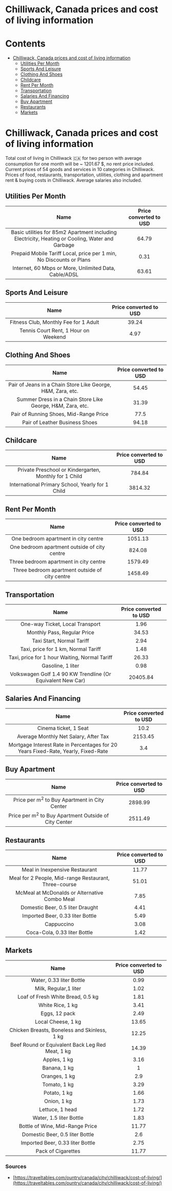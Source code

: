 
Chilliwack, Canada prices and cost of living information
========================================================

Contents
========

* [Chilliwack, Canada prices and cost of living information](#chilliwack-canada-prices-and-cost-of-living-information)
	* [Utilities Per Month](#utilities-per-month)
	* [Sports And Leisure](#sports-and-leisure)
	* [Clothing And Shoes](#clothing-and-shoes)
	* [Childcare](#childcare)
	* [Rent Per Month](#rent-per-month)
	* [Transportation](#transportation)
	* [Salaries And Financing](#salaries-and-financing)
	* [Buy Apartment](#buy-apartment)
	* [Restaurants](#restaurants)
	* [Markets](#markets)

# Chilliwack, Canada prices and cost of living information


Total cost of living in Chilliwack 🇨🇦 for two person with average consumption for one month will be ~ 1201.67 $, no rent
 price included. Current prices of 54 goods and services in 10 categories  in Chilliwack. Prices of food, restaurants, 
transportation, utilities, clothing and apartment rent & buying costs in Chilliwack. Average salaries also included.
## Utilities Per Month
  

|Name|Price converted to USD|
| :---: | :---: |
|Basic utilities for 85m2 Apartment including Electricity, Heating or Cooling, Water and Garbage|64.79|
|Prepaid Mobile Tariff Local, price per 1 min, No Discounts or Plans|0.31|
|Internet, 60 Mbps or More, Unlimited Data, Cable/ADSL|63.61|
  

## Sports And Leisure
  

|Name|Price converted to USD|
| :---: | :---: |
|Fitness Club, Monthly Fee for 1 Adult|39.24|
|Tennis Court Rent, 1 Hour on Weekend|4.97|
  

## Clothing And Shoes
  

|Name|Price converted to USD|
| :---: | :---: |
|Pair of Jeans in a Chain Store Like George, H&M, Zara, etc.|54.45|
|Summer Dress in a Chain Store Like George, H&M, Zara, etc.|31.39|
|Pair of Running Shoes, Mid-Range Price|77.5|
|Pair of Leather Business Shoes|94.18|
  

## Childcare
  

|Name|Price converted to USD|
| :---: | :---: |
|Private Preschool or Kindergarten, Monthly for 1 Child|784.84|
|International Primary School, Yearly for 1 Child|3814.32|
  

## Rent Per Month
  

|Name|Price converted to USD|
| :---: | :---: |
|One bedroom apartment in city centre|1051.13|
|One bedroom apartment outside of city centre|824.08|
|Three bedroom apartment in city centre|1579.49|
|Three bedroom apartment outside of city centre|1458.49|
  

## Transportation
  

|Name|Price converted to USD|
| :---: | :---: |
|One-way Ticket, Local Transport|1.96|
|Monthly Pass, Regular Price|34.53|
|Taxi Start, Normal Tariff|2.94|
|Taxi, price for 1 km, Normal Tariff|1.48|
|Taxi, price for 1 hour Waiting, Normal Tariff|26.33|
|Gasoline, 1 liter|0.98|
|Volkswagen Golf 1.4 90 KW Trendline (Or Equivalent New Car)|20405.84|
  

## Salaries And Financing
  

|Name|Price converted to USD|
| :---: | :---: |
|Cinema ticket, 1 Seat|10.2|
|Average Monthly Net Salary, After Tax|2153.45|
|Mortgage Interest Rate in Percentages for 20 Years Fixed-Rate, Yearly, Fixed-Rate|3.4|
  

## Buy Apartment
  

|Name|Price converted to USD|
| :---: | :---: |
|Price per m<sup>2</sup> to Buy Apartment in City Center|2898.99|
|Price per m<sup>2</sup> to Buy Apartment Outside of City Center|2511.49|
  

## Restaurants
  

|Name|Price converted to USD|
| :---: | :---: |
|Meal in Inexpensive Restaurant|11.77|
|Meal for 2 People, Mid-range Restaurant, Three-course|51.01|
|McMeal at McDonalds or Alternative Combo Meal|7.85|
|Domestic Beer, 0.5 liter Draught|4.41|
|Imported Beer, 0.33 liter Bottle|5.49|
|Cappuccino|3.08|
|Coca-Cola, 0.33 liter Bottle|1.42|
  

## Markets
  

|Name|Price converted to USD|
| :---: | :---: |
|Water, 0.33 liter Bottle|0.99|
|Milk, Regular,1 liter|1.02|
|Loaf of Fresh White Bread, 0.5 kg|1.81|
|White Rice, 1 kg|3.41|
|Eggs, 12 pack|2.49|
|Local Cheese, 1 kg|13.65|
|Chicken Breasts, Boneless and Skinless, 1 kg|12.25|
|Beef Round or Equivalent Back Leg Red Meat, 1 kg |14.39|
|Apples, 1 kg|3.16|
|Banana, 1 kg|1|
|Oranges, 1 kg|2.9|
|Tomato, 1 kg|3.29|
|Potato, 1 kg|1.66|
|Onion, 1 kg|1.73|
|Lettuce, 1 head|1.72|
|Water, 1.5 liter Bottle|1.83|
|Bottle of Wine, Mid-Range Price|11.77|
|Domestic Beer, 0.5 liter Bottle|2.6|
|Imported Beer, 0.33 liter Bottle|2.75|
|Pack of Cigarettes|11.77|
  

### Sources

- [https://traveltables.com/ountry/canada/city/chilliwack/cost-of-living/](https://traveltables.com/ountry/canada/city/chilliwack/cost-of-living/)
